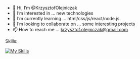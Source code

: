 - 👋 Hi, I’m @KrzysztofOlejniczak
- 👀 I’m interested in ... new technologies
- 🌱 I’m currently learning ... html/css/js/react/node.js
- 💞️ I’m looking to collaborate on ... some interesting projects
- 📫 How to reach me ... krzysztof.olejniczak@gmail.com

Skills:

[![My Skills](https://skillicons.dev/icons?i=html,css,sass,figma,js,react,redux,nodejs,firebase,mongodb,materialui,vscode)](https://skillicons.dev)
<!---
KrzysztofOlejniczak/KrzysztofOlejniczak is a ✨ special ✨ repository because its `README.md` (this file) appears on your GitHub profile.
You can click the Preview link to take a look at your changes.
--->
